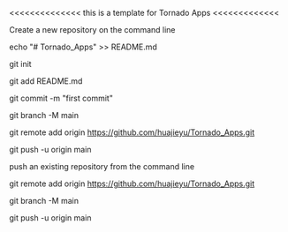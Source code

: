 <<<<<<<<<<<<<< this is a template for Tornado Apps <<<<<<<<<<<<<

Create a new repository on the command line

echo "# Tornado_Apps" >> README.md

git init

git add README.md

git commit -m "first commit"

git branch -M main

git remote add origin https://github.com/huajieyu/Tornado_Apps.git

git push -u origin main


push an existing repository from the command line

git remote add origin https://github.com/huajieyu/Tornado_Apps.git

git branch -M main

git push -u origin main




